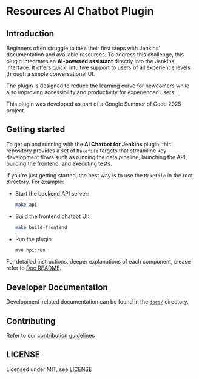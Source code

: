 # Resources AI Chatbot Plugin

## Introduction

Beginners often struggle to take their first steps with Jenkins’ documentation and available resources. To address this challenge, this plugin integrates an **AI-powered assistant** directly into the Jenkins interface. It offers quick, intuitive support to users of all experience levels through a simple conversational UI.

The plugin is designed to reduce the learning curve for newcomers while also improving accessibility and productivity for experienced users.

This plugin was developed as part of a Google Summer of Code 2025 project.

## Getting started

To get up and running with the **AI Chatbot for Jenkins** plugin, this repository provides a set of `Makefile` targets that streamline key development flows such as running the data pipeline, launching the API, building the frontend, and executing tests.

If you're just getting started, the best way is to use the `Makefile` in the root directory. For example:

- Start the backend API server:
    ```bash
    make api
    ```

- Build the frontend chatbot UI:
    ```bash
    make build-frontend
    ```

- Run the plugin:
    ```bash
    mvn hpi:run
    ```

For detailed instructions, deeper explanations of each component, please refer to [Doc README](docs/README.md).

## Developer Documentation

Development-related documentation can be found in the [`docs/`](docs/) directory.

## Contributing

Refer to our [contribution guidelines](https://github.com/jenkinsci/.github/blob/master/CONTRIBUTING.md)

## LICENSE

Licensed under MIT, see [LICENSE](LICENSE.md)

